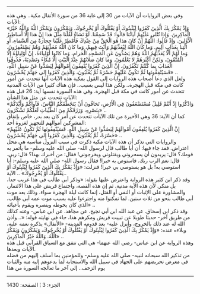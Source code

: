------------------------------------------------------------------------

وفي بعض الروايات أن الآيات من 30 إلى غاية 36 من سورة الأنفال مكية.. وهي
هذه الآيات:  
«وَإِذْ يَمْكُرُ بِكَ الَّذِينَ كَفَرُوا لِيُثْبِتُوكَ أَوْ يَقْتُلُوكَ أَوْ يُخْرِجُوكَ. وَيَمْكُرُونَ وَيَمْكُرُ اللَّهُ
وَاللَّهُ خَيْرُ الْماكِرِينَ. وَإِذا تُتْلى عَلَيْهِمْ آياتُنا قالُوا: قَدْ سَمِعْنا. لَوْ نَشاءُ
لَقُلْنا مِثْلَ هذا إِنْ هذا إِلَّا أَساطِيرُ الْأَوَّلِينَ. وَإِذْ قالُوا: اللَّهُمَّ إِنْ كانَ هذا هُوَ
الْحَقَّ مِنْ عِنْدِكَ فَأَمْطِرْ عَلَيْنا حِجارَةً مِنَ السَّماءِ، أَوِ ائْتِنا بِعَذابٍ أَلِيمٍ. وَما كانَ
اللَّهُ لِيُعَذِّبَهُمْ وَأَنْتَ فِيهِمْ، وَما كانَ اللَّهُ مُعَذِّبَهُمْ وَهُمْ يَسْتَغْفِرُونَ. وَما لَهُمْ أَلَّا
يُعَذِّبَهُمُ اللَّهُ وَهُمْ يَصُدُّونَ عَنِ الْمَسْجِدِ الْحَرامِ، وَما كانُوا أَوْلِياءَهُ، إِنْ أَوْلِياؤُهُ
إِلَّا الْمُتَّقُونَ، وَلكِنَّ أَكْثَرَهُمْ لا يَعْلَمُونَ. وَما كانَ صَلاتُهُمْ عِنْدَ الْبَيْتِ إِلَّا مُكاءً
وَتَصْدِيَةً، فَذُوقُوا الْعَذابَ بِما كُنْتُمْ تَكْفُرُونَ. إِنَّ الَّذِينَ كَفَرُوا يُنْفِقُونَ أَمْوالَهُمْ
لِيَصُدُّوا عَنْ سَبِيلِ اللَّهِ، فَسَيُنْفِقُونَها ثُمَّ تَكُونُ عَلَيْهِمْ حَسْرَةً ثُمَّ يُغْلَبُونَ، وَالَّذِينَ
كَفَرُوا إِلى جَهَنَّمَ يُحْشَرُونَ» ..  
ولعل الذي دعا أصحاب هذه الروايات إلى القول بمكية هذه الآيات أنها تتحدث
عن أمور كانت في مكة قبل الهجرة.. ولكن هذا ليس بسبب.. فإن هناك كثيرا من
الآيات المدنية تتحدث عن أمور كانت في مكة قبل الهجرة. وفي هذه السورة
نفسها آية: 26 قبل هذه الآيات تتحدث عن مثل هذا الشأن:  
«وَاذْكُرُوا إِذْ أَنْتُمْ قَلِيلٌ مُسْتَضْعَفُونَ فِي الْأَرْضِ، تَخافُونَ أَنْ يَتَخَطَّفَكُمُ النَّاسُ، فَآواكُمْ
وَأَيَّدَكُمْ بِنَصْرِهِ، وَرَزَقَكُمْ مِنَ الطَّيِّباتِ لَعَلَّكُمْ تَشْكُرُونَ» ..  
كما أن الآية: 36 وهي الأخيرة من تلك الآيات تتحدث عن أمر كان بعد بدر، خاص
بإنفاق المشركين أموالهم للتجهيز لغزوة أحد:  
«إِنَّ الَّذِينَ كَفَرُوا يُنْفِقُونَ أَمْوالَهُمْ لِيَصُدُّوا عَنْ سَبِيلِ اللَّهِ. فَسَيُنْفِقُونَها ثُمَّ تَكُونُ
عَلَيْهِمْ حَسْرَةً، ثُمَّ يُغْلَبُونَ، وَالَّذِينَ كَفَرُوا إِلى جَهَنَّمَ يُحْشَرُونَ» ..  
والروايات التي تذكر أن هذه الآيات مكية ذكرت في سبب النزول مناسبة هي محل
اعتراض. فقد جاء فيها: أن أبا طالب قال لرسول الله- صلى الله عليه وسلم- ما
يأتمر به قومك؟ قال: يريدون أن يسحروني ويقتلوني ويخرجوني! فقال: من أخبرك
بهذا؟ قال: ربي. قال: نعم الرب ربك. فاستوص به خيرا! فقال رسول الله- صلى
الله عليه وسلم-: أنا استوصي به! بل هو يستوصي بي خيرا! فنزلت: «وَإِذْ يَمْكُرُ
بِكَ الَّذِينَ كَفَرُوا لِيُثْبِتُوكَ أَوْ يَقْتُلُوكَ أَوْ يُخْرِجُوكَ» .. الآية..  
وقد ذكر ابن كثير هذه الرواية واعترض عليها بقوله: «وذكر أبي طالب في هذا
غريب جدا، بل منكر. لأن هذه الآية مدنية. ثم إن هذه القصة، واجتماع قريش
على هذا الائتمار، والمشاورة على الإثبات أو النفي أو القتل، إنما كانت
ليلة الهجرة سواء. وذلك بعد موت أبي طالب بنحو من ثلاث سنين. لما تمكنوا
منه واجترءوا عليه بسبب موت عمه أبي طالب، الذي كان يحوطه وينصره ويقوم
بأعبائه» ..  
وقد ذكر ابن إسحاق. عن عبد الله ابن أبي نجيح. عن مجاهد. عن ابن عباس- وعنه
كذلك من طريق آخر- حديثا طويلا عن تبييت قريش ومكرهم هذا، جاء في نهايته
قوله: «.. وأذن الله له عند ذلك بالخروج، وأنزل عليه- بعد قدومه المدينة-
«الأنفال» يذكره نعمه عليه، وبلاءه عنده: «وَإِذْ يَمْكُرُ بِكَ الَّذِينَ كَفَرُوا لِيُثْبِتُوكَ
أَوْ يَقْتُلُوكَ أَوْ يُخْرِجُوكَ، وَيَمْكُرُونَ وَيَمْكُرُ اللَّهُ. وَاللَّهُ خَيْرُ الْماكِرِينَ» ..  
وهذه الرواية عن ابن عباس- رضي الله عنهما- هي التي تتفق مع السياق القرآني
قبل هذه الآيات وبعدها.  
من تذكير الله سبحانه لنبيه- صلى الله عليه وسلم- وللمؤمنين بما أسلف إليهم
من فضله في معرض تحريضهم على الجهاد في سبيل الله والاستجابة لما يدعوهم
إليه منه والثبات يوم الزحف.. إلى آخر ما تعالجه السورة من هذا

------------------------------------------------------------------------

الجزء: 3 ¦ الصفحة: 1430
